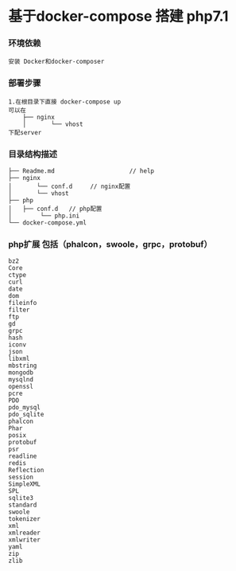 基于docker-compose 搭建 php7.1 
===========================
### 环境依赖
    安装 Docker和docker-composer
### 部署步骤
    1.在根目录下直接 docker-compose up
    可以在
        ├── nginx             
        │       └── vhost   
    下配server


### 目录结构描述

    ├── Readme.md                     // help   
    ├── nginx                     
    │       └── conf.d     // nginx配置
    │       └── vhost   
    ├── php                      
    │   ├── conf.d	 // php配置
    │        └── php.ini       
    └── docker-compose.yml

### php扩展 包括（phalcon，swoole，grpc，protobuf）
    bz2
    Core
    ctype
    curl
    date
    dom
    fileinfo
    filter
    ftp
    gd
    grpc
    hash
    iconv
    json
    libxml
    mbstring
    mongodb
    mysqlnd
    openssl
    pcre
    PDO
    pdo_mysql
    pdo_sqlite
    phalcon
    Phar
    posix
    protobuf
    psr
    readline
    redis
    Reflection
    session
    SimpleXML
    SPL
    sqlite3
    standard
    swoole
    tokenizer
    xml
    xmlreader
    xmlwriter
    yaml
    zip
    zlib
  

